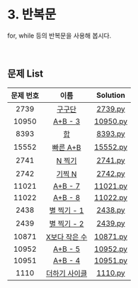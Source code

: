 # 3. 반복문
for, while 등의 반복문을 사용해 봅시다.

<br>

## 문제 List
|문제 번호|이름|Solution|
|:---:|:---:|:---:|
|2739|[구구단](https://www.acmicpc.net/problem/2739)|[2739.py](https://github.com/tjswodud/BOJ-with-python/blob/master/level%203/2739.py)|
|10950|[A+B - 3](https://www.acmicpc.net/problem/10950)|[10950.py](https://github.com/tjswodud/BOJ-with-python/blob/master/level%203/10950.py)|
|8393|[합](https://www.acmicpc.net/problem/8393)|[8393.py](https://github.com/tjswodud/BOJ-with-python/blob/master/level%203/8393.py)|
|15552|[빠른 A+B](https://www.acmicpc.net/problem/15552)|[15552.py](https://github.com/tjswodud/BOJ-with-python/blob/master/level%203/15552.py)|
|2741|[N 찍기](https://www.acmicpc.net/problem/2741)|[2741.py](https://github.com/tjswodud/BOJ-with-python/blob/master/level%203/2741.py)|
|2742|[기찍 N](https://www.acmicpc.net/problem/2742)|[2742.py](https://github.com/tjswodud/BOJ-with-python/blob/master/level%203/2742.py)|
|11021|[A+B - 7](https://www.acmicpc.net/problem/11021)|[11021.py](https://github.com/tjswodud/BOJ-with-python/blob/master/level%203/11021.py)|
|11022|[A+B - 8](https://www.acmicpc.net/problem/11022)|[11022.py](https://github.com/tjswodud/BOJ-with-python/blob/master/level%203/11022.py)|
|2438|[별 찍기 - 1](https://www.acmicpc.net/problem/2438)|[2438.py](https://github.com/tjswodud/BOJ-with-python/blob/master/level%203/2438.py)|
|2439|[별 찍기 - 2](https://www.acmicpc.net/problem/2439)|[2439.py](https://github.com/tjswodud/BOJ-with-python/blob/master/level%203/2439.py)|
|10871|[X보다 작은 수](https://www.acmicpc.net/problem/10871)|[10871.py](https://github.com/tjswodud/BOJ-with-python/blob/master/level%203/10871.py)|
|10952|[A+B - 5](https://www.acmicpc.net/problem/10952)|[10952.py](https://github.com/tjswodud/BOJ-with-python/blob/master/level%203/10952.py)|
|10951|[A+B - 4](https://www.acmicpc.net/problem/10951)|[10951.py](https://github.com/tjswodud/BOJ-with-python/blob/master/level%203/10951.py)|
|1110|[더하기 사이클](https://www.acmicpc.net/problem/1110)|[1110.py](https://github.com/tjswodud/BOJ-with-python/blob/master/level%203/1110.py)|